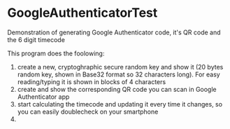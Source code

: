 # GoogleAuthenticatorTest
Demonstration of generating Google Authenticator code, it's QR code and the 6 digit timecode

This program does the foolowing:
1. create a new, cryptoghraphic secure random key and show it (20 bytes random key, shown in Base32 format so 32 characters long). For easy reading/typing it is shown in blocks of 4 characters
2. create and show the corresponding QR code you can scan in Google Authenticator app
3. start calculating the timecode and updating it every time it changes, so you can easily doublecheck on your smartphone
4. 
